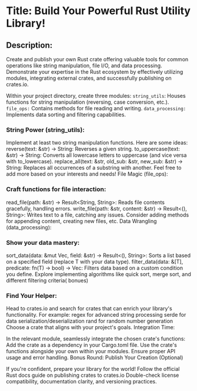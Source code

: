 # Title: Build Your Powerful Rust Utility Library!

## Description:
Create and publish your own Rust crate offering valuable tools for common operations like string manipulation, file I/O, and data processing. Demonstrate your expertise in the Rust ecosystem by effectively utilizing modules, integrating external crates, and successfully publishing on crates.io.




Within your project directory, create three modules:
`string_utils`: Houses functions for string manipulation (reversing, case conversion, etc.).
`file_ops:` Contains methods for file reading and writing.
`data_processing:` Implements data sorting and filtering capabilities.

### String Power (string_utils):

Implement at least two string manipulation functions. Here are some ideas:
reverse(text: &str) -> String: Reverses a given string.
to_uppercase(text: &str) -> String: Converts all lowercase letters to uppercase (and vice versa with to_lowercase).
replace_all(text: &str, old_sub: &str, new_sub: &str) -> String: Replaces all occurrences of a substring with another.
Feel free to add more based on your interests and needs!
File Magic (file_ops):

### Craft functions for file interaction:
read_file(path: &str) -> Result<String, String>: Reads file contents gracefully, handling errors.
write_file(path: &str, content: &str) -> Result<(), String>: Writes text to a file, catching any issues.
Consider adding methods for appending content, creating new files, etc.
Data Wrangling (data_processing):

### Show your data mastery:
sort_data(data: &mut Vec<T>, field: &str) -> Result<(), String>: Sorts a list based on a specified field (replace T with your data type).
filter_data(data: &[T], predicate: fn(T) -> bool) -> Vec<T>: Filters data based on a custom condition you define.
Explore implementing algorithms like quick sort, merge sort, and different filtering criteria( bonues) 


### Find Your Helper:

Head to crates.io and search for crates that can enrich your library's functionality. For example:
regex for advanced string processing
serde for data serialization/deserialization
rand for random number generation
Choose a crate that aligns with your project's goals.
Integration Time:

In the relevant module, seamlessly integrate the chosen crate's functions:
Add the crate as a dependency in your Cargo.toml file.
Use the crate's functions alongside your own within your modules.
Ensure proper API usage and error handling.
Bonus Round: Publish Your Creation (Optional)


If you're confident, prepare your library for the world! Follow the official Rust docs guide on publishing crates to crates.io
Double-check license compatibility, documentation clarity, and versioning practices.

